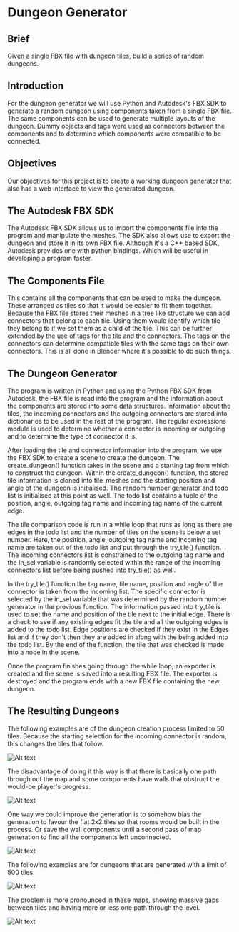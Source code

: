 # Dungeon Generator

## Brief
Given a single FBX file with dungeon tiles, build a series of random dungeons.

## Introduction
For the dungeon generator we will use Python and Autodesk's FBX SDK to generate a random dungeon using components taken from a single FBX file. The same components can be used to generate multiple layouts of the dungeon. Dummy objects and tags were used as connectors between the components and to determine which components were compatible to be connected.

## Objectives
Our objectives for this project is to create a working dungeon generator that also has a web interface to view the generated dungeon.

## The Autodesk FBX SDK
The Autodesk FBX SDK allows us to import the components file into the program and manipulate the meshes. The SDK also allows use to export the dungeon and store it in its own FBX file. Although it's a C++ based SDK, Autodesk provides one with python bindings. Which will be useful in developing a program faster.

## The Components File
This contains all the components that can be used to make the dungeon. These arranged as tiles so that it would be easier to fit them together. Because the FBX file stores their meshes in a tree like structure we can add connectors that belong to each tile. Using them would identify which tile they belong to if we set them as a child of the tile. This can be further extended by the use of tags for the tile and the connectors. The tags on the connectors can determine compatible tiles with the same tags on their own connectors. This is all done in Blender where it's possible to do such things.

## The Dungeon Generator
The program is written in Python and using the Python FBX SDK from Autodesk, the FBX file is read into the program and the information about the components are stored into some data structures. Information about the tiles, the incoming connectors and the outgoing connectors are stored into dictionaries to be used in the rest of the program. The regular expressions module is used to determine whether a connector is incoming or outgoing and to determine the type of connector it is.

After loading the tile and connector information into the program, we use the FBX SDK to create a scene to create the dungeon. The create\_dungeon() function takes in the scene and a starting tag from which to construct the dungeon. Within the create\_dungeon() function, the stored tile information is cloned into tile\_meshes and the starting position and angle of the dungeon is initialised. The random number generator and todo list is initialised at this point as well. The todo list contains a tuple of the position, angle, outgoing tag name and incoming tag name of the current edge.

The tile comparison code is run in a while loop that runs as long as there are edges in the todo list and the number of tiles on the scene is below a set number. Here, the position, angle, outgoing tag name and incoming tag name are taken out of the todo list and put through the try\_tile() function. The incoming connectors list is constrained to the outgoing tag name and the In\_sel variable is randomly selected within the range of the incoming connectors list before being pushed into try\_tile() as well.

In the try\_tile() function the tag name, tile name, position and angle of the connector is taken from the incoming list. The specific connector is selected by the in\_sel variable that was determined by the random number generator in the previous function. The information passed into try\_tile is used to set the name and position of the tile next to the initial edge. There is a check to see if any existing edges fit the tile and all the outgoing edges is added to the todo list. Edge positions are checked if they exist in the Edges list and if they don't then they are added in along with the being added into the todo list. By the end of the function, the tile that was checked is made into a node in the scene. 

Once the program finishes going through the while loop, an exporter is created and the scene is saved into a resulting FBX file. The exporter is destroyed and the program ends with a new FBX file containing the new dungeon.

## The Resulting Dungeons
The following examples are of the dungeon creation process limited to 50 tiles. Because the starting selection for the incoming connector is random, this changes the tiles that follow.

![Alt text](Screenshots/RandDungeon1-50tiles.PNG)

The disadvantage of doing it this way is that there is basically one path through out the map and some components have walls that obstruct the would-be player's progress.

![Alt text](Screenshots/RandDungeon2-50tiles.PNG)

One way we could improve the generation is to somehow bias the generation to favour the flat 2x2 tiles so that rooms would be built in the process. Or save the wall components until a second pass of map generation to find all the components left unconnected.

![Alt text](Screenshots/RandDungeon3-50tiles.PNG)

The following examples are for dungeons that are generated with a limit of 500 tiles.

![Alt text](Screenshots/RandDungeon4-500tiles.PNG)

The problem is more pronounced in these maps, showing massive gaps between tiles and having more or less one path through the level.

![Alt text](Screenshots/RandDungeon5-500tiles.PNG)

